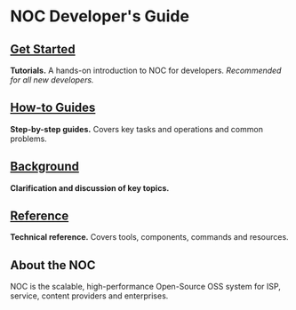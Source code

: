 # NOC Developer's Guide

<div class="noc-book-index">
    <div class="item">
        <h2><a href="tutorial/index.html">Get Started</a></h2>
        <strong>Tutorials.</strong>
        A hands-on introduction to NOC for developers.
        <em>Recommended for all new developers.</em>
    </div>
    <div class="item">
        <h2><a href="howto/index.html">How-to Guides</a></h2>
        <strong>Step-by-step guides.</strong>
        Covers key tasks and operations and common problems.
    </div>
    <div class="item">
        <h2><a href="background/index.html">Background</a></h2>
        <strong>Clarification and discussion of key topics.</strong>
    </div>
    <div class="item">
        <h2><a href="reference/index.html">Reference</a></h2>
        <strong>Technical reference.</strong>
        Covers tools, components, commands and resources.
    </div>
</div>

## About the NOC

NOC is the scalable, high-performance Open-Source OSS system for ISP,
service, content providers and enterprises.
